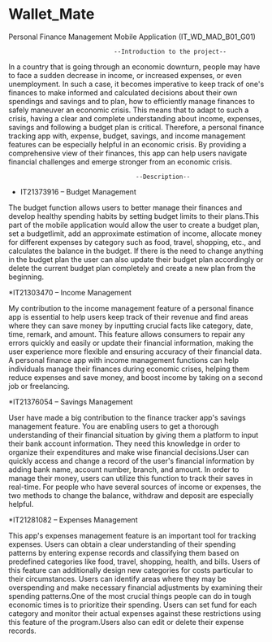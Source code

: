 # Wallet_Mate
Personal Finance Management Mobile Application (IT_WD_MAD_B01_G01)

                                 --Introduction to the project--
 
In a country that is going through an economic downturn, people may have to face a sudden decrease in income, or increased expenses, or even unemployment. In such a case, it becomes imperative to keep track of one's finances to make informed and calculated decisions about their own spendings and savings and to plan, how to efficiently manage finances to safely maneuver an economic crisis. This means that to adapt to such a crisis, having a clear and complete understanding about income, expenses, savings and following a budget plan is critical. Therefore, a personal finance tracking app with, expense, budget, savings, and income 
management features can be especially helpful in an economic crisis. By providing a comprehensive view of their finances, this app can help users navigate financial challenges and emerge stronger from an economic crisis.

                                       --Description--

* IT21373916 – Budget Management 

The budget function allows users to better manage their finances and develop healthy spending habits by setting budget limits to their plans.This part of the mobile application would allow the user to create a budget plan, set a budgetlimit, add an approximate estimation of income, allocate money for different expenses by 
category such as food, travel, shopping, etc., and calculates the balance in the budget. If there is the need to change anything in the budget plan the user can also update their budget plan accordingly or delete the current budget plan completely and create a new plan from the beginning.

*IT21303470 – Income Management 

My contribution to the income management feature of a personal finance app is essential to help users keep track of their revenue and find areas where they can save money by inputting crucial facts like category, date, time, remark, and amount. This feature allows consumers to 
repair any errors quickly and easily or update their financial information, making the user experience more flexible and ensuring accuracy of their financial data.
A personal finance app with income management functions can help individuals manage their finances during economic crises, helping them reduce expenses and save money, and boost income by taking on a second job or freelancing.

*IT21376054 – Savings Management 

User have made a big contribution to the finance tracker app's savings management feature. You are enabling users to get a thorough understanding of their financial situation by giving them a platform to input their bank account information. They need this knowledge in order to organize their expenditures and make wise financial decisions.User can quickly access and change a record of the user's financial information by adding bank name, account number, branch, and amount. In order to manage their money, users can utilize this function to track their saves in real-time. For people who have several sources of income or expenses, the two methods to change the balance, withdraw and deposit are especially helpful.

*IT21281082 – Expenses Management 

This app's expenses management feature is an important tool for tracking expenses. Users can obtain a clear understanding of their spending patterns by entering expense records and classifying them based on predefined categories like food, travel, shopping, health, and bills. 
Users of this feature can additionally design new categories for costs particular to their circumstances. Users can identify areas where they may be overspending and make necessary financial adjustments by examining their spending patterns.One of the most crucial things people can do in tough economic times is to prioritize their spending. Users can set fund for each category and monitor their actual expenses against these restrictions using this feature of the program.Users also can edit or delete their expense records.










